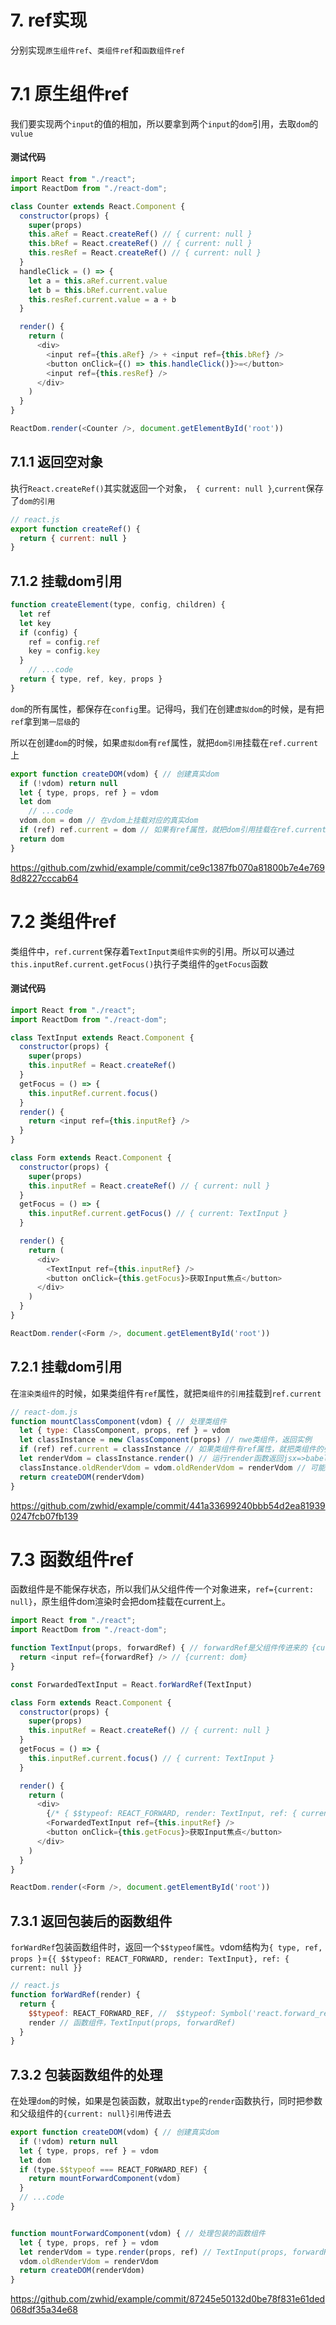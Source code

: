 # 7. ref实现

分别实现`原生组件ref`、`类组件ref`和`函数组件ref`

# 7.1 原生组件ref

我们要实现两个`input`的值的相加，所以要拿到两个`input`的`dom`引用，去取`dom`的`vulue`

#### 测试代码

```js
import React from "./react";
import ReactDom from "./react-dom";

class Counter extends React.Component {
  constructor(props) {
    super(props)
    this.aRef = React.createRef() // { current: null }
    this.bRef = React.createRef() // { current: null }
    this.resRef = React.createRef() // { current: null }
  }
  handleClick = () => {
    let a = this.aRef.current.value
    let b = this.bRef.current.value
    this.resRef.current.value = a + b
  }

  render() {
    return (
      <div>
        <input ref={this.aRef} /> + <input ref={this.bRef} />
        <button onClick={() => this.handleClick()}>=</button>
        <input ref={this.resRef} />
      </div>
    )
  }
}

ReactDom.render(<Counter />, document.getElementById('root'))
```



## 7.1.1 返回空对象

执行`React.createRef()`其实就返回一个对象，` { current: null }`,`current`保存了`dom的引用`

```js
// react.js
export function createRef() {
  return { current: null }
}
```

## 7.1.2 挂载dom引用

```js
function createElement(type, config, children) {
  let ref
  let key
  if (config) {
    ref = config.ref
    key = config.key
  }
	// ...code
  return { type, ref, key, props }
}
```

`dom`的所有属性，都保存在`config`里。记得吗，我们在创建`虚拟dom`的时候，是有把`ref`拿到`第一层级`的

所以在创建`dom`的时候，如果`虚拟dom`有`ref`属性，就把`dom引用`挂载在`ref.current`上

```js
export function createDOM(vdom) { // 创建真实dom
  if (!vdom) return null
  let { type, props, ref } = vdom
  let dom
	// ...code
  vdom.dom = dom // 在vdom上挂载对应的真实dom
  if (ref) ref.current = dom // 如果有ref属性，就把dom引用挂载在ref.current上
  return dom
}
```

https://github.com/zwhid/example/commit/ce9c1387fb070a81800b7e4e7698d8227cccab64



# 7.2 类组件ref

类组件中，`ref.current`保存着`TextInput类组件实例`的引用。所以可以通过`this.inputRef.current.getFocus()`执行子类组件的`getFocus`函数

#### 测试代码

```js
import React from "./react";
import ReactDom from "./react-dom";

class TextInput extends React.Component {
  constructor(props) {
    super(props)
    this.inputRef = React.createRef()
  }
  getFocus = () => {
    this.inputRef.current.focus()
  }
  render() {
    return <input ref={this.inputRef} />
  }
}

class Form extends React.Component {
  constructor(props) {
    super(props)
    this.inputRef = React.createRef() // { current: null }
  }
  getFocus = () => {
    this.inputRef.current.getFocus() // { current: TextInput }
  }

  render() {
    return (
      <div>
        <TextInput ref={this.inputRef} />
        <button onClick={this.getFocus}>获取Input焦点</button>
      </div>
    )
  }
}

ReactDom.render(<Form />, document.getElementById('root'))
```

## 7.2.1 挂载dom引用

在`渲染类组件`的时候，如果类组件有`ref`属性，就把`类组件的引用`挂载到`ref.current`

```js
// react-dom.js
function mountClassComponent(vdom) { // 处理类组件
  let { type: ClassComponent, props, ref } = vdom
  let classInstance = new ClassComponent(props) // nwe类组件，返回实例
  if (ref) ref.current = classInstance // 如果类组件有ref属性，就把类组件的引用挂载到ref.current
  let renderVdom = classInstance.render() // 运行render函数返回jsx=>babel自动转成js=>react.createElement转成vdom
  classInstance.oldRenderVdom = vdom.oldRenderVdom = renderVdom // 可能类组件嵌套函数组件
  return createDOM(renderVdom)
}
```

https://github.com/zwhid/example/commit/441a33699240bbb54d2ea819390247fcb07fb139



# 7.3 函数组件ref

函数组件是不能保存状态，所以我们从父组件传一个对象进来，`ref={current: null}`，原生组件dom渲染时会把dom挂载在current上。

```js
import React from "./react";
import ReactDom from "./react-dom";

function TextInput(props, forwardRef) { // forwardRef是父组件传进来的 {current: null}
  return <input ref={forwardRef} /> // {current: dom}
}

const ForwardedTextInput = React.forWardRef(TextInput)

class Form extends React.Component {
  constructor(props) {
    super(props)
    this.inputRef = React.createRef() // { current: null }
  }
  getFocus = () => {
    this.inputRef.current.focus() // { current: TextInput }
  }

  render() {
    return (
      <div>
        {/* { $$typeof: REACT_FORWARD, render: TextInput, ref: { current: null }} */}
        <ForwardedTextInput ref={this.inputRef} />
        <button onClick={this.getFocus}>获取Input焦点</button>
      </div>
    )
  }
}

ReactDom.render(<Form />, document.getElementById('root'))
```



## 7.3.1 返回包装后的函数组件

`forWardRef`包装函数组件时，返回一个`$$typeof属性`。vdom结构为`{ type, ref, props }`=`{{ $$typeof: REACT_FORWARD, render: TextInput}, ref: { current: null }} `

```js
// react.js
function forWardRef(render) {
  return {
    $$typeof: REACT_FORWARD_REF, //  $$typeof: Symbol('react.forward_ref')
    render // 函数组件，TextInput(props, forwardRef)
  }
}
```



## 7.3.2 包装函数组件的处理

在处理`dom`的时候，如果是包装函数，就取出`type`的`render`函数执行，同时把参数和父级组件的`{current: null}引用`传进去

```js
export function createDOM(vdom) { // 创建真实dom
  if (!vdom) return null
  let { type, props, ref } = vdom
  let dom
  if (type.$$typeof === REACT_FORWARD_REF) {
    return mountForwardComponent(vdom)
  }
  // ...code
}


function mountForwardComponent(vdom) { // 处理包装的函数组件
  let { type, props, ref } = vdom
  let renderVdom = type.render(props, ref) // TextInput(props, forwardRef) => {}
  vdom.oldRenderVdom = renderVdom
  return createDOM(renderVdom)
}
```

https://github.com/zwhid/example/commit/87245e50132d0be78f831e61ded068df35a34e68

